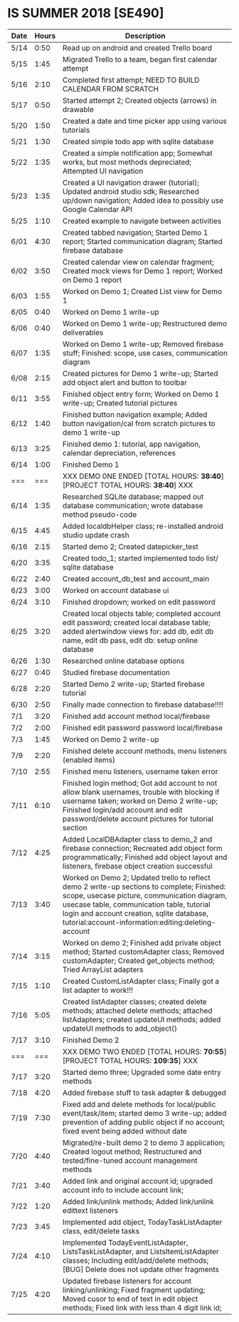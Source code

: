 # IS SUMMER 2018 [SE490]
| Date	| Hours	| Description							|
|-------|-------|---------------------------------------------------------------|
| 5/14	| 0:50	| Read up on android and created Trello board			|
| 5/15	| 1:45	| Migrated Trello to a team, began first calendar attempt	|
| 5/16	| 2:10	| Completed first attempt; NEED TO BUILD CALENDAR FROM SCRATCH	|
| 5/17	| 0:50	| Started attempt 2; Created objects (arrows) in drawable |
| 5/20	| 1:50	| Created a date and time picker app using various tutorials |
| 5/21	| 1:30	| Created simple todo app with sqlite database |
| 5/22	| 1:35	| Created a simple notification app; Somewhat works, but most methods depreciated; Attempted UI navigation |
| 5/23	| 1:35	| Created a UI navigation drawer (tutorial); Updated android studio sdk; Researched up/down navigation; Added idea to possibly use Google Calendar API |
| 5/25	| 1:10	| Created example to navigate between activities |
| 6/01	| 4:30	| Created tabbed navigation; Started Demo 1 report; Started communication diagram; Started firebase database |
| 6/02	| 3:50	| Created calendar view on calendar fragment; Created mock views for Demo 1 report; Worked on Demo 1 report|
| 6/03	| 1:55	| Worked on Demo 1; Created List view for Demo 1 |
| 6/05	| 0:40	| Worked on Demo 1 write-up |
| 6/06	| 0:40	| Worked on Demo 1 write-up; Restructured demo deliverables |
| 6/07	| 1:35	| Worked on Demo 1 write-up; Removed firebase stuff; Finished: scope, use cases, communication diagram |
| 6/08	| 2:15	| Created pictures for Demo 1 write-up; Started add object alert and button to toolbar |
| 6/11	| 3:55	| Finished object entry form; Worked on Demo 1 write-up; Created tutorial pictures |
| 6/12	| 1:40	| Finished button navigation example; Added button navigation/cal from scratch pictures to demo 1 write-up |
| 6/13	| 3:25	| Finished demo 1: tutorial, app navigation, calendar depreciation, references |
| 6/14	| 1:00	| Finished Demo 1 |
| ===	| ===	| XXX DEMO 0NE ENDED [TOTAL HOURS: **38:40**] [PROJECT TOTAL HOURS: **38:40**] XXX |
| 6/14	| 1:35	| Researched SQLite database; mapped out database communication; wrote database method pseudo-code |
| 6/15	| 4:45	| Added localdbHelper class; re-installed android studio update crash |
| 6/16	| 2:15	| Started demo 2; Created datepicker_test |
| 6/20	| 3:35	| Created todo_1; started implemented todo list/ sqlite database |
| 6/22	| 2:40	| Created account_db_test and account_main |
| 6/23	| 3:00	| Worked on account database ui |
| 6/24	| 3:10	| Finished dropdown; worked on edit password |
| 6/25	| 3:20	| Created local objects table; completed account edit password; created local database table; added alertwindow views for: add db, edit db name, edit db pass, edit db: setup online database |
| 6/26	| 1:30	| Researched online database options |
| 6/27	| 0:40	| Studied firebase documentation |
| 6/28	| 2:20	| Started Demo 2 write-up; Started firebase tutorial |
| 6/30	| 2:50	| Finally made connection to firebase database!!!! |
| 7/1	| 3:20	| Finished add account method local/firebase |
| 7/2	| 2:00	| Finished edit password password local/firebase |
| 7/3	| 1:45	| Worked on Demo 2 write-up |
| 7/9	| 2:20	| Finished delete account methods, menu listeners (enabled items) |
| 7/10	| 2:55	| Finished menu listeners, username taken error |
| 7/11	| 6:10	| Finished login method; Got add account to not allow blank usernames, trouble with blocking if username taken; worked on Demo 2 write-up; Finished login/add account and edit password/delete account pictures for tutorial section |
| 7/12	| 4:25	| Added LocalDBAdapter class to demo_2 and firebase connection; Recreated add object form programmatically; Finished add object layout and listeners, firebase object creation successful |
| 7/13	| 3:40	| Worked on Demo 2; Updated trello to reflect demo 2 write-up sections to complete; Finished: scope, usecase picture, communication diagram, usecase table, communication table, tutorial login and account creation, sqlite database, tutorial:account-information:editing:deleting-account |
| 7/14	| 3:15	| Worked on demo 2; Finished add private object method; Started customAdapter class; Removed customAdapter; Created get_objects method; Tried ArrayList adapters |
| 7/15	| 1:10	| Created CustomListAdapter class; Finally got a list adapter to work!!! |
| 7/16	| 5:05	| Created listAdapter classes; created delete methods; attached delete methods; attached listAdapters; created updateUI methods; added updateUI methods to add_object() |
| 7/17	| 3:10	| Finished Demo 2 |
| ===	| ===	| XXX DEMO TWO ENDED [TOTAL HOURS: **70:55**] [PROJECT TOTAL HOURS: **109:35**] XXX |
| 7/17	| 3:20	| Started demo three; Upgraded some date entry methods |
| 7/18	| 4:20	| Added firebase stuff to task adapter & debugged |
| 7/19	| 7:30	| Fixed add and delete methods for local/public event/task/item; started demo 3 write-up; added prevention of adding public object if no account; fixed event being added without date |
| 7/20	| 4:40	| Migrated/re-built demo 2 to demo 3 application; Created logout method; Restructured and tested/fine-tuned account management methods |
| 7/21 	| 3:40	| Added link and original account id; upgraded account info to include account link; |
| 7/22	| 1:20	| Added link/unlink methods; Added link/unlink edittext listeners |
| 7/23	| 3:45	| Implemented add object, TodayTaskListAdapter class, edit/delete tasks |
| 7/24	| 4:10	| Implemented TodayEventListAdapter, ListsTaskListAdapter, and ListsItemListAdapter classes; Including edit/add/delete methods; [BUG] Delete does not update other fragments |
| 7/25	| 4:20	| Updated firebase listeners for account linking/unlinking; Fixed fragment updating; Moved cusor to end of text in edit object methods; Fixed link with less than 4 digit link id; |